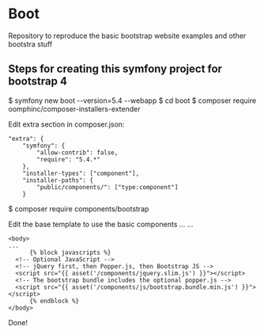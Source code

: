 # Boot

Repository to reproduce the basic bootstrap website examples and other bootstra stuff

## Steps for creating this symfony project for bootstrap 4

$ symfony new boot --version=5.4 --webapp
$ cd boot
$ composer require oomphinc/composer-installers-extender

Edit extra section in composer.json:

    "extra": {
        "symfony": {
            "allow-contrib": false,
            "require": "5.4.*"
        },
        "installer-types": ["component"],
        "installer-paths": {
            "public/components/": ["type:component"]
        }

$ composer require components/bootstrap

Edit the base template to use the basic components
    <head>
    ...
            <link rel="stylesheet" href="{{ asset('/components/css/bootstrap.css') }}" />
    ...
    </head>

    <body>
    ...
          {% block javascripts %}
      <!-- Optional JavaScript -->
      <!-- jQuery first, then Popper.js, then Bootstrap JS -->
      <script src="{{ asset('/components/jquery.slim.js') }}"></script>
      <!-- The bootstrap bundle includes the optional popper.js -->
      <script src="{{ asset('/components/js/bootstrap.bundle.min.js') }}"></script>
          {% endblock %}
    </body>

Done!

